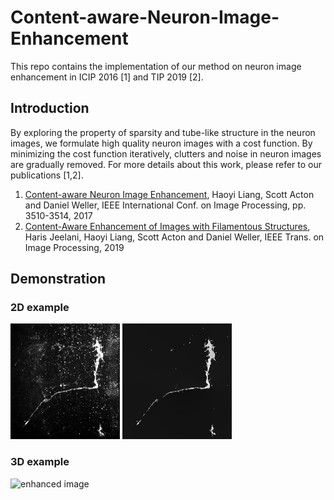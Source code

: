 # Content-aware-Neuron-Image-Enhancement
This repo contains the implementation of our method on neuron image enhancement in ICIP 2016 [1] and TIP 2019 [2].

## Introduction
By exploring the property of sparsity and tube-like structure in the neuron images, we formulate high quality neuron images with a cost function. By minimizing the cost function iteratively, clutters and noise in neuron images are gradually removed. For more details about this work, please refer to our publications [1,2]. 


1. [Content-aware Neuron Image Enhancement](http://people.virginia.edu/~hl2uc/resources/papers/neuron_enhancement_v3.pdf), Haoyi Liang, Scott Acton and Daniel Weller, IEEE International Conf. on Image Processing, pp. 3510-3514, 2017	
2. [Content-Aware Enhancement of Images with Filamentous Structures](https://ieeexplore.ieee.org/document/8633852), Haris Jeelani, Haoyi Liang, Scott Acton and Daniel Weller, IEEE Trans. on Image Processing, 2019 

## Demonstration
### 2D example
![original image](images/2d_example.png "original image") ![enhanced image](assets/2d_example.png "enhanced image")

### 3D example
![enhanced image](assets/neuron_enhance.gif "3d enhancement example")
